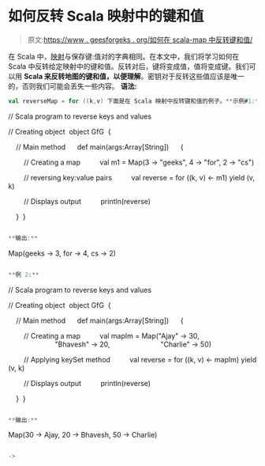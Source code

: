 # 如何反转 Scala 映射中的键和值

> 原文:[https://www . geesforgeks . org/如何在 scala-map 中反转键和值/](https://www.geeksforgeeks.org/how-to-reverse-keys-and-values-in-scala-map/)

在 Scala 中，[映射](https://www.geeksforgeeks.org/scala-map/)与保存键:值对的字典相同。在本文中，我们将学习如何在 Scala 中反转给定映射中的键和值。反转对后，键将变成值，值将变成键。我们可以用 **Scala 来反转地图的键和值，以便理解**。密钥对于反转这些值应该是唯一的，否则我们可能会丢失一些内容。
**语法:**

```scala
val reverseMap = for ((k,v) 下面是在 Scala 映射中反转键和值的例子。**示例#1:** 

```
// Scala program to reverse keys and values

// Creating object 
object GfG 
{ 

    // Main method 
    def main(args:Array[String]) 
    { 

        // Creating a map 
        val m1 = Map(3 -> "geeks", 4 -> "for", 2 -> "cs") 

        // reversing key:value pairs 
        val reverse = for ((k, v) <- m1) yield (v, k)

        // Displays output 
        println(reverse) 

    } 
} 
```scala

**输出:**

```
Map(geeks -> 3, for -> 4, cs -> 2)

```scala

**例 2:** 

```
// Scala program to reverse keys and values

// Creating object 
object GfG 
{ 

    // Main method 
    def main(args:Array[String]) 
    { 

        // Creating a map 
        val mapIm = Map("Ajay" -> 30, 
                        "Bhavesh" -> 20, 
                        "Charlie" -> 50) 

        // Applying keySet method 
        val reverse = for ((k, v) <- mapIm) yield (v, k)

        // Displays output 
        println(reverse) 

    } 
} 
```scala

**输出:**

```
Map(30 -> Ajay, 20 -> Bhavesh, 50 -> Charlie)

```scala

->
```